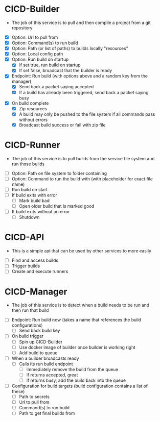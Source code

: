 # CICD-Builder
- The job of this service is to pull and then compile a project from a git repository
- [x] Option: Url to pull from
- [x] Option: Command(s) to run build
- [x] Option: Path (or list of paths) to builds locally "resources"
- [x] Option: Local config path
- [x] Option: Run build on startup
  - [x] If set true, run build on startup
  - [x] If set false, broadcast that the builder is ready
- [x] Endpoint: Run build (with options above and a random key from the manager)
  - [x] Send back a packet saying accepted
  - [x] If a build has already been triggered, send back a packet saying busy
- [x] On build complete
  - [x] Zip resources
  - [x] A build may only be pushed to the file system if all commands pass without errors
  - [x] Broadcast build success or fail with zip file

# CICD-Runner
- The job of this service is to pull builds from the service file system and run those builds
- [ ] Option: Path on file system to folder containing 
- [ ] Option: Command to run the build with (with placeholder for exact file name)
- [ ] Run build on start
- [ ] If build exits with error
  - [ ] Mark build bad
  - [ ] Open older build that is marked good
- [ ] If build exits without an error
  - [ ] Shutdown

# CICD-API
- This is a simple api that can be used by other services to more easily
- [ ] Find and access builds
- [ ] Trigger builds
- [ ] Create and execute runners

# CICD-Manager
- The job of this service is to detect when a build needs to be run and then run that build
- [ ] Endpoint: Run build now (takes a name that references the build configurations)
  - [ ] Send back build key
- [ ] On build trigger
  - [ ] Spin up CICD-Builder
  - [ ] Use docker image of builder once builder is working right
  - [ ] Add build to queue
- [ ] When a builder broadcasts ready
  - [ ] Calls its run build endpoint
    - [ ] Immediately remove the build from the queue
    - [ ] If returns accepted, great
    - [ ] If returns busy, add the build back into the queue
- [ ] Configuration for build targets (build configuration contains a list of these)
  - [ ] Path to secrets
  - [ ] Url to pull from
  - [ ] Command(s) to run build
  - [ ] Path to get final builds from